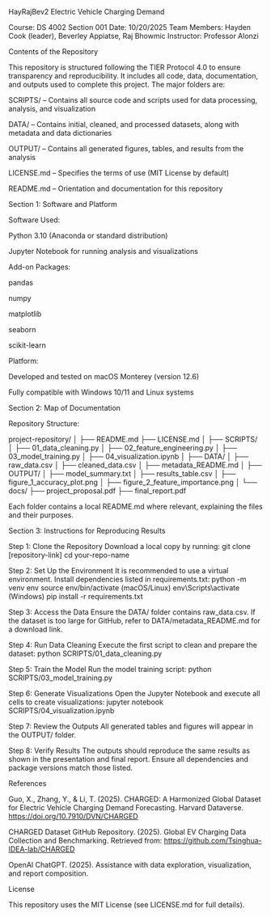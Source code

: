HayRajBev2
Electric Vehicle Charging Demand

Course: DS 4002 Section 001
Date: 10/20/2025
Team Members: Hayden Cook (leader), Beverley Appiatse, Raj Bhowmic
Instructor: Professor Alonzi

Contents of the Repository

This repository is structured following the TIER Protocol 4.0 to ensure transparency and reproducibility. It includes all code, data, documentation, and outputs used to complete this project. The major folders are:

SCRIPTS/ – Contains all source code and scripts used for data processing, analysis, and visualization

DATA/ – Contains initial, cleaned, and processed datasets, along with metadata and data dictionaries

OUTPUT/ – Contains all generated figures, tables, and results from the analysis

LICENSE.md – Specifies the terms of use (MIT License by default)

README.md – Orientation and documentation for this repository

Section 1: Software and Platform

Software Used:

Python 3.10 (Anaconda or standard distribution)

Jupyter Notebook for running analysis and visualizations

Add-on Packages:

pandas

numpy

matplotlib

seaborn

scikit-learn

Platform:

Developed and tested on macOS Monterey (version 12.6)

Fully compatible with Windows 10/11 and Linux systems

Section 2: Map of Documentation

Repository Structure:

project-repository/
│
├── README.md
├── LICENSE.md
│
├── SCRIPTS/
│ ├── 01_data_cleaning.py
│ ├── 02_feature_engineering.py
│ ├── 03_model_training.py
│ ├── 04_visualization.ipynb
│
├── DATA/
│ ├── raw_data.csv
│ ├── cleaned_data.csv
│ ├── metadata_README.md
│
├── OUTPUT/
│ ├── model_summary.txt
│ ├── results_table.csv
│ ├── figure_1_accuracy_plot.png
│ ├── figure_2_feature_importance.png
│
└── docs/
├── project_proposal.pdf
├── final_report.pdf

Each folder contains a local README.md where relevant, explaining the files and their purposes.

Section 3: Instructions for Reproducing Results

Step 1: Clone the Repository
Download a local copy by running:
git clone [repository-link]
cd your-repo-name

Step 2: Set Up the Environment
It is recommended to use a virtual environment. Install dependencies listed in requirements.txt:
python -m venv env
source env/bin/activate (macOS/Linux)
env\Scripts\activate (Windows)
pip install -r requirements.txt

Step 3: Access the Data
Ensure the DATA/ folder contains raw_data.csv. If the dataset is too large for GitHub, refer to DATA/metadata_README.md for a download link.

Step 4: Run Data Cleaning
Execute the first script to clean and prepare the dataset:
python SCRIPTS/01_data_cleaning.py

Step 5: Train the Model
Run the model training script:
python SCRIPTS/03_model_training.py

Step 6: Generate Visualizations
Open the Jupyter Notebook and execute all cells to create visualizations:
jupyter notebook SCRIPTS/04_visualization.ipynb

Step 7: Review the Outputs
All generated tables and figures will appear in the OUTPUT/ folder.

Step 8: Verify Results
The outputs should reproduce the same results as shown in the presentation and final report. Ensure all dependencies and package versions match those listed.

References

Guo, X., Zhang, Y., & Li, T. (2025). CHARGED: A Harmonized Global Dataset for Electric Vehicle Charging Demand Forecasting. Harvard Dataverse. https://doi.org/10.7910/DVN/CHARGED

CHARGED Dataset GitHub Repository. (2025). Global EV Charging Data Collection and Benchmarking. Retrieved from: https://github.com/Tsinghua-IDEA-lab/CHARGED

OpenAI ChatGPT. (2025). Assistance with data exploration, visualization, and report composition.

License

This repository uses the MIT License (see LICENSE.md for full details).
